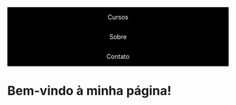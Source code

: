 <html>
<head>
  <title>Minha Página</title>
  <style>
    /* Estilos para o menu */
    ul {
      list-style-type: none;
      margin: 0;
      padding: 0;
      overflow: hidden;
      background-color: #000;
    }

    li {
      float: left;
    }

    li a {
      display: block;
      color: white;
      text-align: center;
      padding: 14px 16px;
      text-decoration: none;
    }

    li a:hover {
      background-color: #111;
    }

  </style>
</head>
<body>
  <ul>
    <li><a href="#curso">Cursos</a></li>
    <li><a href="#sobre">Sobre</a></li>
    <li><a href="#contato">Contato</a></li>
  </ul>

  <h1>Bem-vindo à minha página!</h1>

  <!-- Conteúdo da página -->

</body>
</html>

